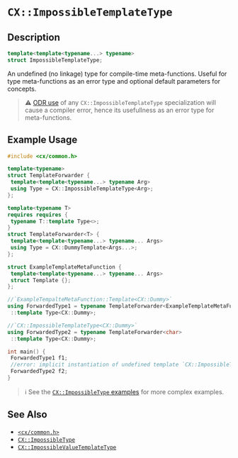 # `CX::ImpossibleTemplateType`
## Description
<area id="no-interactive-code"></area>
```c++
template<template<typename...> typename>
struct ImpossibleTemplateType;
```
An undefined (no linkage) type for compile-time meta-functions. Useful for
type meta-functions as an error type and optional default parameters for
concepts.

> ⚠️
> [ODR use](https://en.cppreference.com/w/cpp/language/definition#ODR-use) of
> any `CX::ImpossibleTemplateType` specialization will cause a compiler error,
> hence its usefullness as an error type for meta-functions.

## Example Usage
```c++
#include <cx/common.h>

template<typename>
struct TemplateForwarder {
 template<template<typename...> typename Arg>
 using Type = CX::ImpossibleTemplateType<Arg>;
};

template<typename T>
requires requires {
 typename T::template Type<>;
}
struct TemplateForwarder<T> {
 template<template<typename...> typename... Args>
 using Type = CX::DummyTemplate<Args...>;
};

struct ExampleTemplateMetaFunction {
 template<template<typename...> typename... Args>
 struct Template {};
};

//`ExampleTempalteMetaFunction::Template<CX::Dummy>`
using ForwardedType1 = typename TemplateForwarder<ExampleTemplateMetaFunction>
 ::template Type<CX::Dummy>;

//`CX::ImpossibleTemplateType<CX::Dummy>`
using ForwardedType2 = typename TemplateForwarder<char>
 ::template Type<CX::Dummy>;

int main() {
 ForwardedType1 f1;
 //error: implicit instantiation of undefined template `CX::ImpossibleTemplateType<CX::Dummy>`
 ForwardedType2 f2;
}
```

> ℹ️
> See the [`CX::ImpossibleType` examples](./impossible_type.md#example-usage)
> for more complex examples.

## See Also
 - [`<cx/common.h>`](../cx_common_h.md)
 - [`CX::ImpossibleType`](./impossible_type.md)
 - [`CX::ImpossibleValueTemplateType`](./impossible_value_template_type.md)
